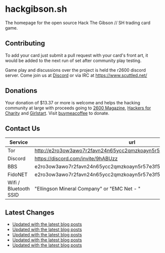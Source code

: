 # hackgibson.sh
The homepage for the open source Hack The Gibson // SH trading card game.


## Contributing

To add your card just submit a pull request with your card's front art, it would be added to the next run of set after community play testing.

Game play and discussions over the project is held the r2600 discord server. Come join us at [Discord](https://discord.com/invite/9hABUzz) or via IRC at https://www.scuttled.net/


## Donations

Your donation of $13.37 or more is welcome and helps the hacking community at large with proceeds going to [2600 Magazine](https://2600.com/), [Hackers for Charity](https://hackersforcharity.org) and [Girlstart](https://girlstart.org).  Visit [buymeacoffee](https://www.buymeacoffee.com/hackgibson.sh) to donate.


## Contact Us

Service | url
-|-
Tor | http://e2ro3ow3awo7r2favn24n65ycc2qmzkoayn5r57e3f56nvjwdcgg32ad.onion
Discord | https://discord.com/invite/9hABUzz
BBS | e2ro3ow3awo7r2favn24n65ycc2qmzkoayn5r57e3f56nvjwdcgg32ad.onion:23
FidoNET | e2ro3ow3awo7r2favn24n65ycc2qmzkoayn5r57e3f56nvjwdcgg32ad.onion:24554
Wifi / Bluetooth SSID | "Ellingson Mineral Company" or "EMC Net - <fidonet address>"

## Latest Changes
<!-- BLOG-POST-LIST:START -->
- [Updated with the latest blog posts](https://github.com/DFW2600/hackgibson.sh/commit/722ba7da19563e81ca092084393d38dbb0e0d335)
- [Updated with the latest blog posts](https://github.com/DFW2600/hackgibson.sh/commit/e3cd6cbc784f5b2e492b7443bbd74d88c701436d)
- [Updated with the latest blog posts](https://github.com/DFW2600/hackgibson.sh/commit/c70eed7cecc3daf0a1c6eeee70d18bb445e04170)
- [Updated with the latest blog posts](https://github.com/DFW2600/hackgibson.sh/commit/f588138874b68be22a6dcaed40ab2366a307e4fe)
- [Updated with the latest blog posts](https://github.com/DFW2600/hackgibson.sh/commit/61b89e83f6a6ba52f6d5577982abffaa9834ce9e)
<!-- BLOG-POST-LIST:END -->
